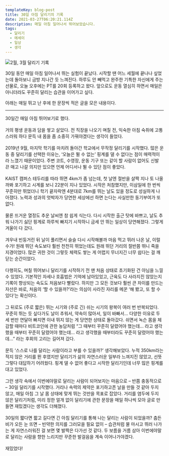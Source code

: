 ```yaml
---
templateKey: blog-post
title: 30일 아침 달리기의 기록
date: 2021-03-27T06:20:21.114Z
description: 매일 아침 일어나서 뛰어보았습니다.
tags:
  - 달리기
  - 에세이
  - 일상
  - 생각
---
```

![2월, 3월 달리기 기록](/assets/30days-run/284bdd01-78ce-4be9-9a12-ab632cf0b33d.jpg "2월, 3월 달리기 기록")

30일 동안 매일 아침 일어나서 뛰는 실험이 끝났다. 시작할 땐 어느 세월에 끝나나 싶었는데 돌아보니 금방 지나간 듯 느껴진다. 하루도 안 빼먹고 완주한 기특한 자신에게 주는 선물로, 오늘 오후에는 PT를 20회 등록하고 왔다. 앞으로도 운동 열심히 하면서 매일은 아니더라도 꾸준히 달리는 습관을 이어가고 싶다.

아래는 매일 뛰고 난 후에 한 문장씩 적은 글을 모은 내용이다.

- - -

30일간 매일 아침 뛰어보기로 했다.\
\
거의 평생 운동과 담을 쌓고 살았다. 전 직장을 나오기 며칠 전, 익숙한 아침 숙취에 고통스러워 하다 문득 내 몸을 좀 소중히 가꿔야겠다는 생각이 들었다.\
\
2019년 9월, 마지막 학기를 마치려 돌아간 학교에서 무작정 달리기를 시작했다. 많은 운동 중 달리기를 선택한 이유는, ‘오늘은 뛸 수 없는’ 핑계를 댈 수 없다는 점이 매력적이라 느꼈기 때문이었다. 주변 코트, 수영장, 운동 기구 또는 같이 할 사람이 없어도 신발 끈 매고 나갈 의지만 있으면 언제 어디서나 뛸 수 있단 점이 좋았다.\
\
KAIST 캠퍼스 테두리를 따라 뛰면 4km가 좀 넘는데, 첫 날엔 절반을 살짝 지나 토 나올까봐 포기하고 시계를 보니 22분이 지나 있었다. 시작은 처참했지만, 이삼일에 한 번씩 꾸준히만 뛰었더니 학기 끝자락엔 4분대로 7km를 뛰는 날도 있을 정도로 성실하게 나아졌다. 노력과 성과의 엇박자가 당연한 세상에선 하면 는다는 사실만한 동기부여가 또 없다.\
\
물론 뜨거운 열정도 추운 날씨엔 참 쉽게 식는다. 다시 시작한 출근 탓에 바쁘고, 날도 추워 나가기 싫단 핑계로 하루씩 빠지기 시작하니 금세 안 뛰는 일상이 당연해졌다. 그렇게 겨울이 다 갔다.\
\
겨우내 빈둥거린 뒤 날이 풀리면서 슬슬 다시 시작해볼까 마음 먹고 뛰러 나온 날, 이럴수가! 원래 뛰던 속도보다 훨씬 천천히 뛰었는데도 원래 뛰던 거리의 절반쯤 뛰니 죽을 지경이었다. 많은 귀한 것이 그렇듯 체력도 쌓는 게 어렵지 무너지긴 너무 쉽다는 걸 깨닫는 순간이었다.\
\
다행히도, 며칠 뛰어보니 달리기를 시작하기 전 맨 처음 상태로 초기화된 건 아님을 느낄 수 있었다. 기본적인 자세나 호흡법은 기억에 남아있었고, 근육도 다 사라지진 않았는지 기록이 향상되는 속도도 처음보다 빨랐다. 하지만 그 모든 것보다 훨씬 큰 차이를 만드는 자산은 바로, 처음의 ‘할 수 있을까?’라는 의심이 사라진 자리를 메꾼 ‘해 봤고, 또 할 수 있다’는 확신이다.\
\
그 뒤로도 (주로 짧은) 뛰는 시기와 (주로 긴) 쉬는 시기의 왕복이 여러 번 반복되었다. 꾸준히 뛰는 듯 싶다가도 날이 추워서, 약속이 많아서, 일이 바빠서… 다양한 이유로 두세 번만 연달아 빠지면 이내 뛰지 않는 게 당연한 상태로 돌아갔다. 쉬면서 녹슨 몸을 체감할 때마다 비트코인에 관한 농담처럼 “그 때부터 꾸준히 달렸어야 했는데… 라고 생각했을 때부터 꾸준히 달렸어야 했는데… 라고 생각했을 때부터라도 꾸준히 달렸어야 했는데…” 라는 후회의 고리는 길어져 갔다.\
\
문득 ‘스스로 나를 달리는 사람이라고 부를 수 있을까?’ 생각해보았다. 누적 350km라는 적지 않은 거리를 뛴 후였지만 달리기가 삶의 자연스러운 일부라 느껴지진 않았고, 선뜻 그렇다 대답하기 어려웠다. 핑계 댈 수 없어 좋다고 시작한 달리기인데 너무 많은 핑계를 대고 있었다.\
\
그런 생각 속에서 이번에야말로 달리는 사람이 되어보자는 마음으로 – 반쯤 충동적으로 – 30일 달리기를 시작했다. 거리나 속력의 제약은 포기하고픈 날을 만들 것 같아 두지 않고, 매일 아침 그 날 몸 상태에 맞게 뛰는 것만을 목표로 잡았다. 거리를 염두에 두지 않은 달리기처럼, 미리 정한 얼개 없이 달리기에 관한 문장을 매일 하나씩 모아 글로 만들면 재밌겠다는 생각도 더해졌다.\
\
30일의 짧다면 짧고 길다면 긴 아침 달리기를 통해 나는 달리는 사람이 되었을까? 춥든 비가 오든 눈 뜨면 – 빈약한 의지를 그러모을 필요 없이 – 습관처럼 물 마시고 뛰러 나가는 게 자연스러워진 걸 보면 몇 발짝은 다가선 것 같다. 두 보름을 거름 삼아 이번에야말로 달리는 사람을 향한 느리지만 꾸준한 발걸음을 계속 이어나가야겠다.\
\
재밌었다!
